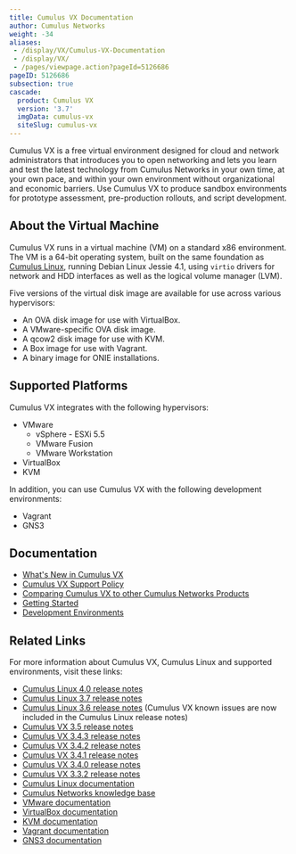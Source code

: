```yaml
---
title: Cumulus VX Documentation
author: Cumulus Networks
weight: -34
aliases:
 - /display/VX/Cumulus-VX-Documentation
 - /display/VX/
 - /pages/viewpage.action?pageId=5126686
pageID: 5126686
subsection: true
cascade:
  product: Cumulus VX
  version: '3.7'
  imgData: cumulus-vx
  siteSlug: cumulus-vx
---
```

Cumulus VX is a free virtual environment designed for cloud and network
administrators that introduces you to open networking and lets you learn
and test the latest technology from Cumulus Networks in your own time,
at your own pace, and within your own environment without organizational
and economic barriers. Use Cumulus VX to produce sandbox environments
for prototype assessment, pre-production rollouts, and script
development.

## About the Virtual Machine

Cumulus VX runs in a virtual machine (VM) on a standard x86 environment.
The VM is a 64-bit operating system, built on the same foundation as
[Cumulus Linux](/cumulus-linux), running Debian Linux Jessie 4.1, using `virtio`
drivers for network and HDD interfaces as well as the logical volume manager (LVM).

Five versions of the virtual disk image are available for use across
various hypervisors:

- An OVA disk image for use with VirtualBox.
- A VMware-specific OVA disk image.
- A qcow2 disk image for use with KVM.
- A Box image for use with Vagrant.
- A binary image for ONIE installations.

## Supported Platforms

Cumulus VX integrates with the following hypervisors:

- VMware
  - vSphere - ESXi 5.5
  - VMware Fusion
  - VMware Workstation
- VirtualBox
- KVM

In addition, you can use Cumulus VX with the following development environments:

- Vagrant
- GNS3

## Documentation

- [What's New in Cumulus VX](/cumulus-vx/Whats-New-in-Cumulus-VX/)
- [Cumulus VX Support Policy](/cumulus-vx/Cumulus-VX-Support-Policy)
- [Comparing Cumulus VX to other Cumulus Networks Products](/cumulus-vx/Comparing-Cumulus-VX-to-other-Cumulus-Networks-Products)
- [Getting Started](/cumulus-vx/Getting-Started/)
- [Development Environments](/cumulus-vx/Development-Environments/)

## Related Links

For more information about Cumulus VX, Cumulus Linux and supported
environments, visit these links:

- [Cumulus Linux 4.0 release notes](https://support.cumulusnetworks.com/hc/en-us/articles/360038927193-Cumulus-Linux-4-0-Release-Notes/)
- [Cumulus Linux 3.7 release notes](https://support.cumulusnetworks.com/hc/en-us/articles/360007793174-Cumulus-Linux-3-7-Release-Notes)
- [Cumulus Linux 3.6 release notes](https://support.cumulusnetworks.com/hc/en-us/articles/360003039873-Cumulus-Linux-3-6-Release-Notes)
    (Cumulus VX known issues are now included in the Cumulus Linux release notes)
- [Cumulus VX 3.5 release notes](https://support.cumulusnetworks.com/hc/en-us/articles/115015782767)
- [Cumulus VX 3.4.3 release notes](https://support.cumulusnetworks.com/hc/en-us/articles/115014868628-Cumulus-VX-3-4-3-Release-Notes)
- [Cumulus VX 3.4.2 release notes](https://support.cumulusnetworks.com/hc/en-us/articles/115013055568)
- [Cumulus VX 3.4.1 release notes](https://support.cumulusnetworks.com/hc/en-us/articles/115012374488-Cumulus-VX-3-4-1-Release-Notes)
- [Cumulus VX 3.4.0 release notes](https://support.cumulusnetworks.com/hc/en-us/articles/115011842507-Cumulus-VX-3-4-0-Release-Notes)
- [Cumulus VX 3.3.2 release notes](https://support.cumulusnetworks.com/hc/en-us/articles/115009425847-Cumulus-VX-3-3-2-Release-Notes)
- [Cumulus Linux documentation](/cumulus-linux)
- [Cumulus Networks knowledge base](https://support.cumulusnetworks.com/hc/en-us/)
- [VMware documentation](https://www.vmware.com/support/pubs/)
- [VirtualBox documentation](https://www.virtualbox.org/wiki/Documentation)
- [KVM documentation](http://www.linux-kvm.org/page/Documents)
- [Vagrant documentation](https://docs.vagrantup.com/v2/)
- [GNS3 documentation](http://docs.gns3.com/appliances/cumulus-vx.html)
